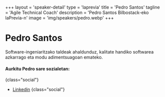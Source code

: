 +++
layout = 'speaker-detail'
type = 'laprevia'
title = 'Pedro Santos'
tagline = 'Agile Technical Coach'
description = 'Pedro Santos Bilbostack-eko laPrevia-n'
image = 'img/speakers/pedro.webp'
+++

# Pedro Santos

Software-ingeniaritzako taldeak ahaldunduz, kalitate handiko softwarea azkarrago eta modu adimentsuagoan emateko.

#### Aurkitu Pedro sare sozialetan:

{class="social"}

- [Linkedin](https://www.linkedin.com/in/pedros/)
  {class="social"}
